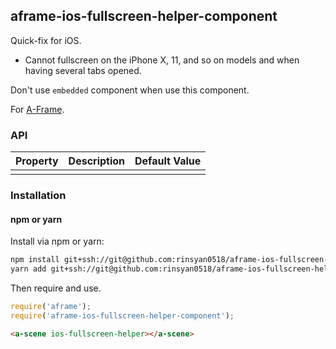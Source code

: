 ## aframe-ios-fullscreen-helper-component

Quick-fix for iOS.

* Cannot fullscreen on the iPhone X, 11, and so on models and when having several tabs opened.

Don't use `embedded` component when use this component.

 For [A-Frame](https://aframe.io).

### API

| Property | Description | Default Value |
| -------- | ----------- | ------------- |
|          |             |               |

### Installation

#### npm or yarn

Install via npm or yarn:

```bash
npm install git+ssh://git@github.com:rinsyan0518/aframe-ios-fullscreen-helper-component.git
yarn add git+ssh://git@github.com:rinsyan0518/aframe-ios-fullscreen-helper-component.git
```

Then require and use.

```js
require('aframe');
require('aframe-ios-fullscreen-helper-component');
```

```html
<a-scene ios-fullscreen-helper></a-scene>
```
